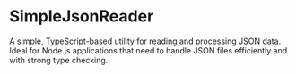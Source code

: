 # SimpleJsonReader
A simple, TypeScript-based utility for reading and processing JSON data. Ideal for Node.js applications that need to handle JSON files efficiently and with strong type checking.
